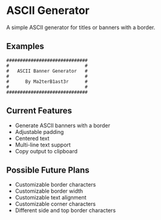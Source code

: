 # ASCII Generator

A simple ASCII generator for titles or banners with a border.

## Examples

```ascii
##############################
#                            #
#   ASCII Banner Generator   #
#                            #
#      By Ma2terB1ast3r      #
#                            #
##############################
```

## Current Features

- Generate ASCII banners with a border
- Adjustable padding
- Centered text
- Multi-line text support
- Copy output to clipboard

## Possible Future Plans

- Customizable border characters
- Customizable border width
- Customizable text alignment
- Customizable corner characters
- Different side and top border characters
